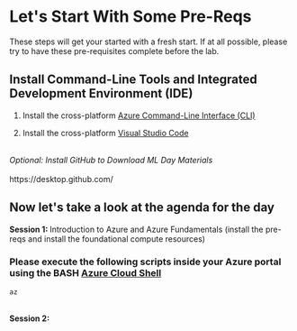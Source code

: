 # Let's Start With Some Pre-Reqs

These steps will get your started with a fresh start. If at all possible, please try to have these pre-requisites complete before the lab.

## Install Command-Line Tools and Integrated Development Environment (IDE)

1. Install the cross-platform [Azure Command-Line Interface (CLI)](http://aka.ms/installCLI) 



2. Install the cross-platform [Visual Studio Code](https://code.visualstudio.com/Download) 

<br>
<i/> Optional: Install GitHub to Download ML Day Materials </i>
<br><br>
https://desktop.github.com/

## Now let's take a look at the agenda for the day

<b/> Session 1: </b>Introduction to Azure and Azure Fundamentals (install the pre-reqs and install the foundational compute resources)
### Please execute the following scripts inside your Azure portal using the BASH [Azure Cloud Shell](https://docs.microsoft.com/en-us/azure/cloud-shell/overview)
```azurecli
az 
```
<br>
<b/> Session 2: </b>
